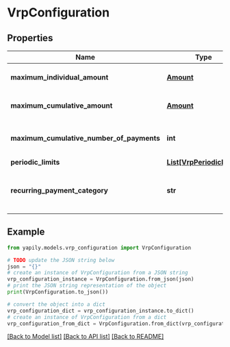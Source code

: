 # VrpConfiguration


## Properties

Name | Type | Description | Notes
------------ | ------------- | ------------- | -------------
**maximum_individual_amount** | [**Amount**](Amount.md) | Maximum amount per transaction | [optional] 
**maximum_cumulative_amount** | [**Amount**](Amount.md) | Maximum cumulative amount | [optional] 
**maximum_cumulative_number_of_payments** | **int** | Maximum cumulative number of payments | [optional] 
**periodic_limits** | [**List[VrpPeriodicLimit]**](VrpPeriodicLimit.md) |  | [optional] 
**recurring_payment_category** | **str** | Payment Category with allowed values: ONGOING, SUBSCRIPTION | [optional] 

## Example

```python
from yapily.models.vrp_configuration import VrpConfiguration

# TODO update the JSON string below
json = "{}"
# create an instance of VrpConfiguration from a JSON string
vrp_configuration_instance = VrpConfiguration.from_json(json)
# print the JSON string representation of the object
print(VrpConfiguration.to_json())

# convert the object into a dict
vrp_configuration_dict = vrp_configuration_instance.to_dict()
# create an instance of VrpConfiguration from a dict
vrp_configuration_from_dict = VrpConfiguration.from_dict(vrp_configuration_dict)
```
[[Back to Model list]](../README.md#documentation-for-models) [[Back to API list]](../README.md#documentation-for-api-endpoints) [[Back to README]](../README.md)



